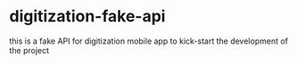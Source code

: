 # digitization-fake-api

this is a fake API for digitization mobile app to kick-start the development of the project

